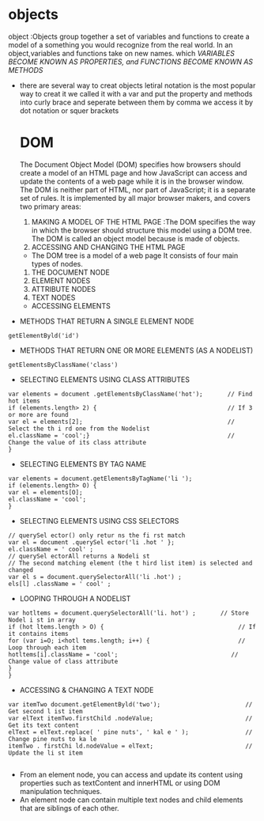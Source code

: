 # objects
object :Objects group together a set of variables and functions to create a model
of a something you would recognize from the real world. In an object,variables and functions take on new names.
which *VARIABLES BECOME KNOWN AS PROPERTIES, and FUNCTIONS BECOME KNOWN AS METHODS*

* there are several way to creat objects letiral notation is the most popular way to creat it 
   we called it with a var and put the property and methods into curly brace and seperate between them by comma
   we access it by dot notation or squer brackets


   # DOM
   The Document Object Model (DOM) specifies how browsers should create a model of an HTML page and how JavaScript can access and update the contents of a web page while it is in the browser window.
   The DOM is neither part of HTML, nor part of JavaScript; it is a separate set of rules. It is implemented by all major browser makers, and covers two primary areas:
   1. MAKING A MODEL OF THE HTML PAGE :The DOM specifies the way in which the browser should structure this model using a DOM tree. The DOM is called an object model because is made of objects.
   2. ACCESSING AND CHANGING THE HTML PAGE

   * The DOM tree is  a model of a web page It consists of four main types of nodes.
   1. THE DOCUMENT NODE
   2. ELEMENT NODES
   3. ATTRIBUTE NODES
   4. TEXT NODES

   * ACCESSING ELEMENTS
* METHODS THAT RETURN A SINGLE ELEMENT NODE

`getElementByld('id')`

* METHODS THAT RETURN ONE OR MORE ELEMENTS (AS A NODELIST)

`getElementsByClassName('class')`

* SELECTING ELEMENTS USING CLASS ATTRIBUTES
```
var elements = document .getElementsByClassName('hot');       // Find hot items
if (elements.length> 2) {                                     // If 3 or more are found
var el = elements[2];                                         // Select the th i rd one from the Nodelist
el.className = 'cool';}                                       // Change the value of its class attribute
}
```
* SELECTING ELEMENTS BY TAG NAME
```
var elements = document.getElementsByTagName('li '); 
if (elements.length> O) {
var el = elements[O];
el.className = 'cool';
}
```
* SELECTING ELEMENTS USING CSS SELECTORS
```
// querySel ector() only retur ns the fi rst match
var el = document .querySel ector('li .hot ' };
el.className = ' cool' ;
// querySel ectorAll returns a Nodeli st
// The second matching element (the t hird list item) is selected and changed
var el s = document.querySelectorAll('li .hot') ;
els[l] .className = ' cool' ;
```
* LOOPING THROUGH A NODELIST
```
var hotltems = document.querySelectorAll('li. hot') ;       // Store Nodel i st in array
if (hot ltems.length > O) {                                      // If it contains items
for (var i=O; i<hotl tems.length; i++) {                         // Loop through each item
hotltems[i].className = 'cool';                                // Change value of class attribute
}
}
```
* ACCESSING & CHANGING A TEXT NODE
```
var itemTwo document.getElementByld('two');                        // Get second l ist item
var elText itemTwo.firstChild .nodeValue;                          // Get its text content
elText = elText.replace( ' pine nuts', ' kal e ' );                // Change pine nuts to ka le
itemTwo . firstChi ld.nodeValue = elText;                          // Update the li st item
                                                                   
```
* From an element node, you can access and update its content using properties such as textContent and
innerHTML or using DOM manipulation techniques.   
* An element node can contain multiple text nodes and child elements that are siblings of each other.                                                                
                                                                   
